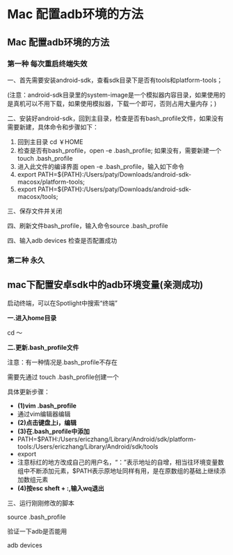 # Mac 配置adb环境的方法

## Mac 配置adb环境的方法

### 第一种 每次重启终端失效

一、首先需要安装android-sdk，查看sdk目录下是否有tools和platform-tools；

\(注意：android-sdk目录里的system-image是一个模拟器内容目录，如果使用的是真机可以不用下载，如果使用模拟器，下载一个即可，否则占用大量内存；\)

二、安装好android-sdk，回到主目录，检查是否有bash\_profile文件，如果没有需要新建，具体命令和步骤如下：

1. 回到主目录  cd ￥HOME
2. 检查是否有bash\_profile，open -e .bash\_profile; 如果没有，需要新建一个 touch .bash\_profile
3. 进入此文件的编译界面 open -e .bash\_profile，输入如下命令
4. export PATH=${PATH}:/Users/paty/Downloads/android-sdk-macosx/platform-tools;
5. export PATH=${PATH}:/Users/paty/Downloads/android-sdk-macosx/tools;

三、保存文件并关闭

四、刷新文件bash\_profile，输入命令source .bash\_profile

四、输入adb devices 检查是否配置成功

### 第二种 永久

## mac下配置安卓sdk中的adb环境变量\(亲测成功\)

启动终端，可以在Spotlight中搜索“终端”

**一.进入home目录**

cd ～

**二.更新.bash\_profile文件**

注意：有一种情况是.bash\_profile不存在

需要先通过 touch .bash\_profile创建一个

具体更新步骤：

* **\(1\)vim .bash\_profile**
* 通过vim编辑器编辑
* **\(2\)点击键盘上i，编辑**
* **\(3\)在.bash\_profile中添加**
* PATH=$PATH:/Users/ericzhang/Library/Android/sdk/platform-tools:/Users/ericzhang/Library/Android/sdk/tools
* export
* 注意标红的地方改成自己的用户名，“：”表示地址的自增，相当往环境变量数组中不断添加元素，$PATH表示原地址同样有用，是在原数组的基础上继续添加数组元素
* **\(4\)按esc sheft + :,输入wq退出**

三、运行刚刚修改的脚本

source .bash\_profile

验证一下adb是否能用

adb devices

